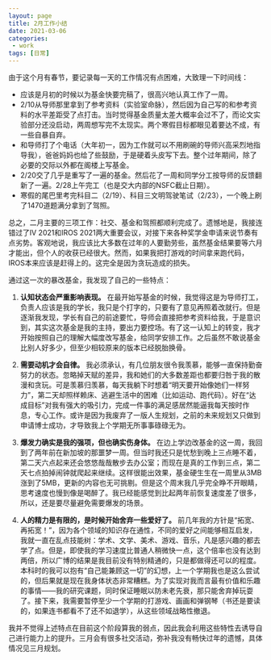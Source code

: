 ```yaml
---
layout: page
title: 2月工作小结
date: 2021-03-06
categories:
 - work
tags: [日常]
---
```


由于这个月有春节，要记录每一天的工作情况有点困难，大致理一下时间线：

- 应该是月初的时候以为基金快要完稿了，很高兴地认真工作了一周。
- 2/10从导师那里拿到了参考资料（实验室命脉），然后因为自己写的和参考资料的水平差距受了点打击。当时觉得基金质量太差大概率会过不了，而论文实验部分还没启动，两周想写完不太现实。两个寒假目标都眼见着要达不成，有一些自暴自弃。
- 和导师打了个电话（大年初一，因为工作就可以不用刷碗的导师兴高采烈地指导我），爸爸妈妈也给了些鼓励，于是硬着头皮写下去。整个过年期间，除了必要的交际以外都在阁楼上写基金。
- 2/20交了几乎是重写了一遍的基金。然后花了一周和同学分工按导师的反馈翻新了一遍。2/28上午完工（也是交大内部的NSFC截止日期）。
- 寒假的尾巴里考完科目二（2/19）、科目三文明驾驶笔试（2/23），一个晚上刷了1470道题满分拿到了驾照。

总之，二月主要的三项工作：社交、基金和驾照都顺利完成了。遗憾地是，我接连错过了IV 2021和IROS 2021两大重要会议，对接下来各种奖学金申请来说节奏有点劣势。客观地说，我应该比大多数在过年的人要勤劳些，虽然基金结果要等六月才能出，但个人的收获已经很大。然而，如果我把打游戏的时间拿来跑代码，IROS本来应该是赶得上的。这完全是因为贪玩造成的损失。

通过这一次的暴改基金，我发现了自己的一些特点：
1. **认知状态会严重影响表现。** 在最开始写基金的时候，我觉得这是为导师打工，负责人应该是我的学长，我只是个打字的，只要有了意见再照着改就行。但是逐渐我发现，学长有自己的前途要忙，导师会直接把参考资料给我，于是意识到，其实这次基金是我的主持，要出力要控场。有了这一认知上的转变，我才开始按照自己的理解大幅度改写基金，给同学安排工作。之后虽然不敢说基金比别人好多少，但至少相较原来的版本已经脱胎换骨。

2. **需要动机才会自律。** 我必须承认，有几位朋友很令我羡慕，能够一直保持勤奋努力的状态。忽略掉天赋的差异，我和她们的大多数差距也都要归咎于我的散漫和贪玩。可是羡慕归羡慕，每天我躺下时想着“明天要开始像她们一样努力”，第二天却照样赖床、逃避生活中的困难（比如运动、跑代码）。好在“达成目标”对我有强大的吸引力，完成一件事的满足感居然能逼我每天按时作息，专心工作。或许是因为我废弃了一版人生规划，之前的未来规划又只做到申请博士成功，才导致我上个学期无所事事碌碌无为。

3. **爆发力确实是我的强项，但也确实伤身体。** 在边上学边改基金的这一周，我回到了两年前在新加坡的那噩梦一周。但当时我还只是忧愁到晚上三点睡不着，第二天六点起来还会悠悠哉哉散步去办公室；而现在是真的工作到三点，第二天七点拍掉闹钟就爬起来继续。这样很能出效果，基金硬生生在一周里从3MB涨到了5MB，更新的内容也无可挑剔。但是这个周末我几乎完全睁不开眼睛，思考速度也慢到像是喝醉了。我已经能感觉到比起两年前恢复速度差了很多，所以，还是要尽量避免需要爆发的场景。

4. **人的精力是有限的，是时候开始舍弃一些爱好了。** 前几年我的方针是“拓宽、再拓宽！”，因为各个领域的知识存在通性，不同的爱好之间能够相互启发，我就一直在乱点技能树：学术、文学、美术、游戏、音乐，凡是感兴趣的都去学了点。但是，即使我的学习速度比普通人稍微快一点，这个倍率也没有达到两倍，所以广博的结果是我目前没有特别精通的，只是都做得还可以的程度。本科时的我可以抱有“自己能兼顾这一切”的幻想，上一个学期我也是这么尝试的，但后果就是现在我身体状态非常糟糕。为了实现对我而言最有价值和乐趣的事情——我的研究课题，同时保证睡眠以防未老先衰，那只能舍弃掉玩耍了。接下来，我需要暂停至少一个学期的打游戏、画画和弹钢琴（书还是要读的，如果连书都看不了还不如退学），从这些领域战略性撤退。

我并不觉得上述特点在目前这个阶段算我的弱点，因此我会利用这些特性去诱导自己进行能力上的提升。三月会有很多社交活动，弥补我没有畅快过年的遗憾，具体情况见三月规划。